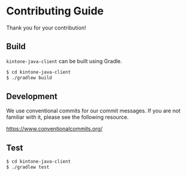# Contributing Guide

Thank you for your contribution!

## Build

`kintone-java-client` can be built using Gradle.

```sh
$ cd kintone-java-client
$ ./gradlew build
```

## Development

We use conventional commits for our commit messages.
If you are not familiar with it, please see the following resource.

https://www.conventionalcommits.org/

## Test

```sh
$ cd kintone-java-client
$ ./gradlew test
```

